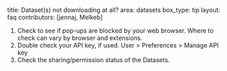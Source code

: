 title: Dataset(s) not downloading at all?
area: datasets
box_type: tip
layout: faq
contributors: [jennaj, Melkeb]


1. Check to see if pop-ups are blocked by your web browser. Where to check can vary by browser and extensions.
2. Double check your API key, if used. User > Preferences > Manage API key
3. Check the sharing/permission status of the Datasets.
